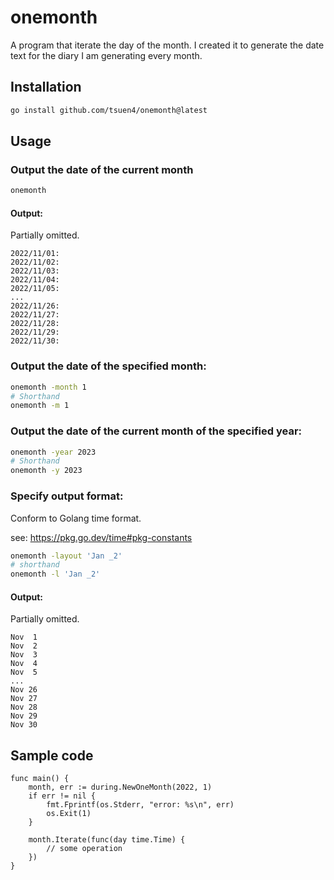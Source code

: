 # onemonth

A program that iterate the day of the month. I created it to generate the date text for the diary I am generating every month.

## Installation

```sh
go install github.com/tsuen4/onemonth@latest
```

## Usage

### Output the date of the current month

```sh
onemonth
```

#### Output:

Partially omitted.

```
2022/11/01: 
2022/11/02: 
2022/11/03: 
2022/11/04: 
2022/11/05: 
...
2022/11/26: 
2022/11/27: 
2022/11/28: 
2022/11/29: 
2022/11/30: 
```

### Output the date of the specified month:

```sh
onemonth -month 1
# Shorthand
onemonth -m 1
```

### Output the date of the current month of the specified year:

```sh
onemonth -year 2023
# Shorthand
onemonth -y 2023
```

### Specify output format:


Conform to Golang time format.

see: https://pkg.go.dev/time#pkg-constants

```sh
onemonth -layout 'Jan _2'
# shorthand
onemonth -l 'Jan _2'
```

#### Output: 

Partially omitted.

```
Nov  1
Nov  2
Nov  3
Nov  4
Nov  5
...
Nov 26
Nov 27
Nov 28
Nov 29
Nov 30
```

## Sample code

```golang
func main() {
	month, err := during.NewOneMonth(2022, 1)
	if err != nil {
		fmt.Fprintf(os.Stderr, "error: %s\n", err)
		os.Exit(1)
	}

	month.Iterate(func(day time.Time) {
		// some operation
	})
}
```
